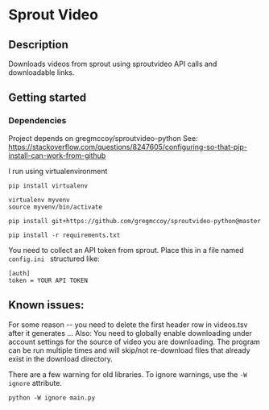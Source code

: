# Sprout Video

## Description
Downloads videos from sprout using sproutvideo API calls and downloadable links.

## Getting started

### Dependencies

Project depends on gregmccoy/sproutvideo-python See: https://stackoverflow.com/questions/8247605/configuring-so-that-pip-install-can-work-from-github

I run using virtualenvironment

```
pip install virtualenv

virtualenv myvenv
source myvenv/bin/activate

pip install git+https://github.com/gregmccoy/sproutvideo-python@master

pip install -r requirements.txt
```

You need to collect an API token from sprout. Place this in a file named ```config.ini ``` structured like:

```
[auth]
token = YOUR API TOKEN
```

## Known issues:
For some reason -- you need to delete the first header row in videos.tsv after it generates ...
Also: You need to globally enable downloading under account settings for the source of video you are downloading.
The program can be run multiple times and will skip/not re-download files that already exist in the download directory.


There are a few warning for old libraries. To ignore warnings, use the ```-W ignore``` attribute.

```
python -W ignore main.py
```
